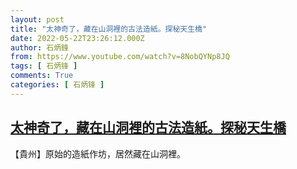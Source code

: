 ```yaml
---
layout: post
title: "太神奇了，藏在山洞裡的古法造紙。探秘天生橋"
date: 2022-05-22T23:26:12.000Z
author: 石炳鋒
from: https://www.youtube.com/watch?v=8NobQYNp8JQ
tags: [ 石炳锋 ]
comments: True
categories: [ 石炳锋 ]
---
```

<!--1653261972000-->
[太神奇了，藏在山洞裡的古法造紙。探秘天生橋](https://www.youtube.com/watch?v=8NobQYNp8JQ)
------

<div>
【貴州】原始的造紙作坊，居然藏在山洞裡。
</div>

